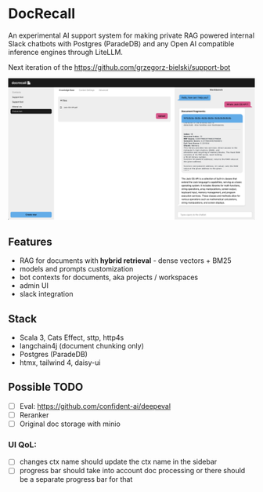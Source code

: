 # DocRecall

An experimental AI support system for making private RAG powered internal Slack chatbots with Postgres (ParadeDB) and any Open AI compatible inference engines through LiteLLM.

Next iteration of the https://github.com/grzegorz-bielski/support-bot

![Admin UI Screenshot](admin-ui-screenshot.png)

## Features
- RAG for documents with **hybrid retrieval** - dense vectors + BM25
- models and prompts customization
- bot contexts for documents, aka projects / workspaces
- admin UI
- slack integration

## Stack
- Scala 3, Cats Effect, sttp, http4s
- langchain4j (document chunking only)
- Postgres (ParadeDB)
- htmx, tailwind 4, daisy-ui


## Possible TODO
- [ ] Eval: https://github.com/confident-ai/deepeval
- [ ] Reranker
- [ ] Original doc storage with minio

### UI QoL:
- [ ] changes ctx name should update the ctx name in the sidebar
- [ ] progress bar should take into account doc processing or there should be a separate progress bar for that
